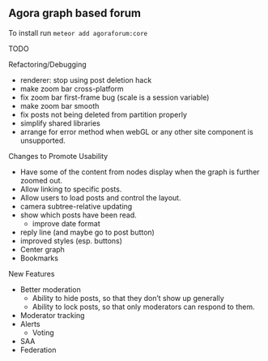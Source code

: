 ## Agora graph based forum

To install run `meteor add agoraforum:core`

TODO

Refactoring/Debugging
* renderer: stop using post deletion hack
* make zoom bar cross-platform
* fix zoom bar first-frame bug (scale is a session variable)
* make zoom bar smooth
* fix posts not being deleted from partition properly
* simplify shared libraries
* arrange for error method when webGL or any other site component is unsupported.

Changes to Promote Usability
* Have some of the content from nodes display when the graph is further zoomed out.
* Allow linking to specific posts.
* Allow users to load posts and control the layout.
* camera subtree-relative updating
* show which posts have been read.
    * improve date format
* reply line (and maybe go to post button)
* improved styles (esp. buttons)
* Center graph
* Bookmarks

New Features
* Better moderation
    * Ability to hide posts, so that they don’t show up generally
    * Ability to lock posts, so that only moderators can respond to them.
* Moderator tracking
* Alerts
    * Voting
* SAA
* Federation
